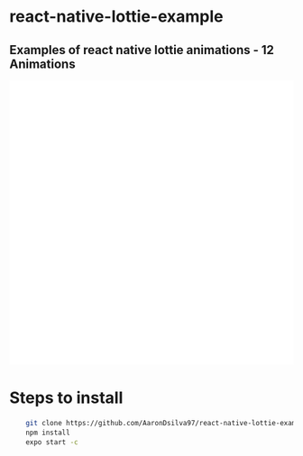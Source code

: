 # react-native-lottie-example
## Examples of react native lottie animations - 12 Animations


![grab-landing-page](https://github.com/AaronDsilva97/react-native-lottie-example/blob/main/src/assets/react.gif)


# Steps to install 
```sh
    git clone https://github.com/AaronDsilva97/react-native-lottie-example.git
    npm install
    expo start -c
```